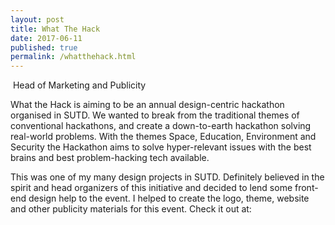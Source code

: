 ```yaml
---
layout: post
title: What The Hack
date: 2017-06-11
published: true
permalink: /whatthehack.html
---
```


<span class="image featured"><img src="{{ site.baseurl }}/images/pic03.jpg" alt=""></span>
Head of Marketing and Publicity

What the Hack is aiming to be an annual design-centric hackathon organised in SUTD. We wanted to break from the traditional themes of conventional hackathons, and create a down-to-earth hackathon solving real-world problems. With the themes Space, Education, Environment and Security the Hackathon aims to solve hyper-relevant issues with the best brains and best problem-hacking tech available.

This was one of my many design projects in SUTD. Definitely believed in the spirit and head organizers of this initiative and decided to lend some front-end design help to the event. I helped to create the logo, theme, website and other publicity materials for this event.
Check it out at:
